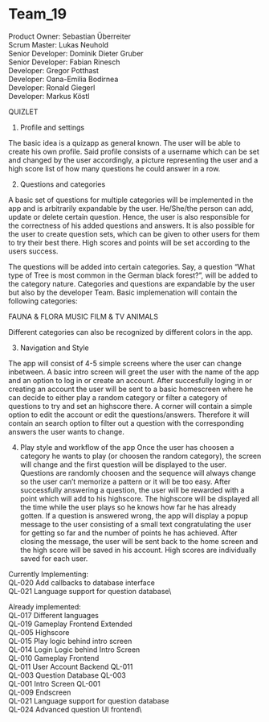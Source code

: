 # Team_19

Product Owner: Sebastian Überreiter\
Scrum Master: Lukas Neuhold\
Senior Developer: Dominik Dieter Gruber\
Senior Developer: Fabian Rinesch\
Developer: Gregor Potthast\
Developer: Oana-Emilia Bodirnea\
Developer: Ronald Giegerl\
Developer: Markus Köstl

QUIZLET

1. Profile and settings

The basic idea is a quizapp as general known. 
The user will be able to create his own profile. Said profile consists of a username which can be set and changed by the user accordingly, a picture representing the user and a high score list of how many questions he could answer in a row. 

2. Questions and categories

A basic set of questions for multiple categories will be implemented in the app and is arbitrarily expandable by the user. He/She/the person can add, update or delete certain question. Hence, the user is also responsible for the correctness of his added questions and answers. It is also possible for the user to create question sets, which can be given to other users for them to try their best there. High scores and points will be set according to the users success. 

The questions will be added into certain categories. Say, a question “What type of Tree is most common in the German black forest?”, will be added to the category nature. Categories and questions are expandable by the user but also by the developer Team. Basic implemenation will contain the following categories: 

FAUNA & FLORA
MUSIC
FILM & TV
ANIMALS

Different categories can also be recognized by different colors in the app. 

3. Navigation and Style

The app will consist of 4-5 simple screens where the user can change inbetween. A basic intro screen will greet the user with the name of the app and an option to log in or create an account.
After succesfully loging in or creating an account the user will be sent to a basic homescreen where he can decide to either play a random category or filter a category of questions to try and set an highscore there. A corner will contain a simple option to edit the account or edit the questions/answers. Therefore it will contain an search option to filter out a question with the corresponding answers the user wants to change. 

4. Play style and workflow of the app
Once the user has choosen a category he wants to play (or choosen the random category), the screen will change and the first question will be displayed to the user. Questions are randomly choosen and the sequence will always change so the user can’t memorize a pattern or it will be too easy. After successfully answering a question, the user will be rewarded with a point which will add to his highscore. The highscore will be displayed all the time while the user plays so he knows how far he has already gotten. If a question is answered wrong, the app will display a popup message to the user consisting of a small text congratulating the user for getting so far and the number of points he has achieved. After closing the message, the user will be sent back to the home screen and the high score will be saved in his account. High scores are individually saved for each user. 

Currently Implementing:\
QL-020 Add callbacks to database interface\
QL-021 Language support for question database\

Already implemented:\
QL-017 Different languages\
QL-019 Gameplay Frontend Extended\
QL-005 Highscore\
QL-015 Play logic behind intro screen\
QL-014 Login Logic behind Intro Screen\
QL-010 Gameplay Frontend\
QL-011 User Account Backend QL-011\
QL-003 Question Database QL-003\
QL-001 Intro Screen QL-001\
QL-009 Endscreen\
QL-021 Language support for question database\
QL-024 Advanced question UI frontend\
